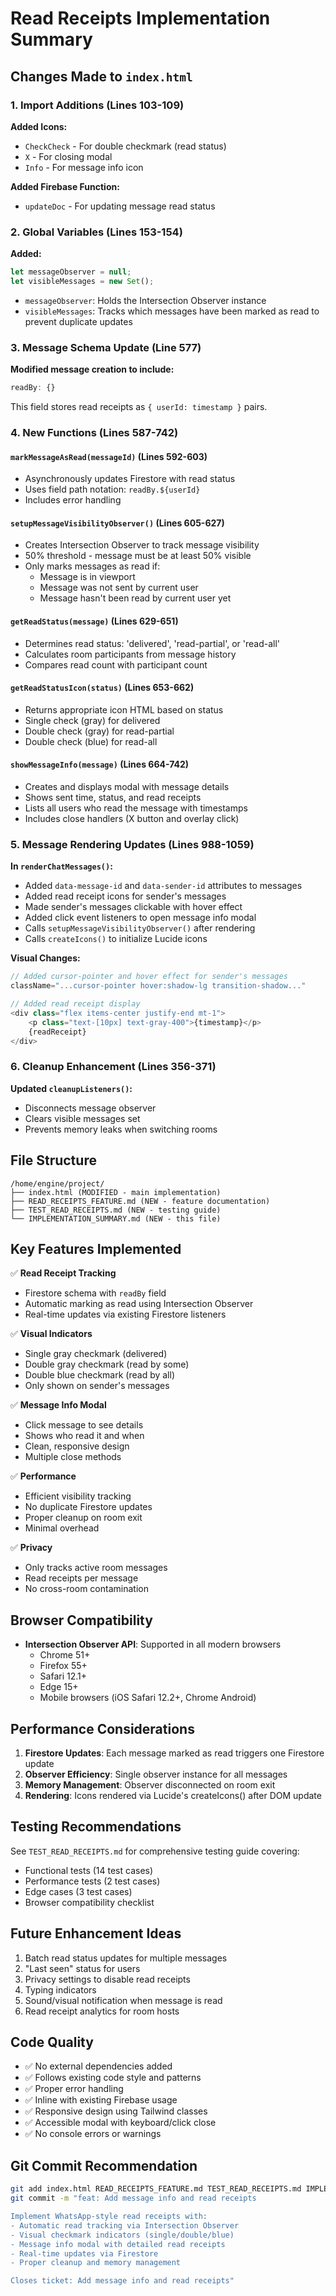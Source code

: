 # Read Receipts Implementation Summary

## Changes Made to `index.html`

### 1. Import Additions (Lines 103-109)
**Added Icons:**
- `CheckCheck` - For double checkmark (read status)
- `X` - For closing modal
- `Info` - For message info icon

**Added Firebase Function:**
- `updateDoc` - For updating message read status

### 2. Global Variables (Lines 153-154)
**Added:**
```javascript
let messageObserver = null;
let visibleMessages = new Set();
```
- `messageObserver`: Holds the Intersection Observer instance
- `visibleMessages`: Tracks which messages have been marked as read to prevent duplicate updates

### 3. Message Schema Update (Line 577)
**Modified message creation to include:**
```javascript
readBy: {}
```
This field stores read receipts as `{ userId: timestamp }` pairs.

### 4. New Functions (Lines 587-742)

#### `markMessageAsRead(messageId)` (Lines 592-603)
- Asynchronously updates Firestore with read status
- Uses field path notation: `readBy.${userId}`
- Includes error handling

#### `setupMessageVisibilityObserver()` (Lines 605-627)
- Creates Intersection Observer to track message visibility
- 50% threshold - message must be at least 50% visible
- Only marks messages as read if:
  - Message is in viewport
  - Message was not sent by current user
  - Message hasn't been read by current user yet

#### `getReadStatus(message)` (Lines 629-651)
- Determines read status: 'delivered', 'read-partial', or 'read-all'
- Calculates room participants from message history
- Compares read count with participant count

#### `getReadStatusIcon(status)` (Lines 653-662)
- Returns appropriate icon HTML based on status
- Single check (gray) for delivered
- Double check (gray) for read-partial
- Double check (blue) for read-all

#### `showMessageInfo(message)` (Lines 664-742)
- Creates and displays modal with message details
- Shows sent time, status, and read receipts
- Lists all users who read the message with timestamps
- Includes close handlers (X button and overlay click)

### 5. Message Rendering Updates (Lines 988-1059)

**In `renderChatMessages()`:**
- Added `data-message-id` and `data-sender-id` attributes to messages
- Added read receipt icons for sender's messages
- Made sender's messages clickable with hover effect
- Added click event listeners to open message info modal
- Calls `setupMessageVisibilityObserver()` after rendering
- Calls `createIcons()` to initialize Lucide icons

**Visual Changes:**
```javascript
// Added cursor-pointer and hover effect for sender's messages
className="...cursor-pointer hover:shadow-lg transition-shadow..."

// Added read receipt display
<div class="flex items-center justify-end mt-1">
    <p class="text-[10px] text-gray-400">{timestamp}</p>
    {readReceipt}
</div>
```

### 6. Cleanup Enhancement (Lines 356-371)

**Updated `cleanupListeners()`:**
- Disconnects message observer
- Clears visible messages set
- Prevents memory leaks when switching rooms

## File Structure

```
/home/engine/project/
├── index.html (MODIFIED - main implementation)
├── READ_RECEIPTS_FEATURE.md (NEW - feature documentation)
├── TEST_READ_RECEIPTS.md (NEW - testing guide)
└── IMPLEMENTATION_SUMMARY.md (NEW - this file)
```

## Key Features Implemented

✅ **Read Receipt Tracking**
- Firestore schema with `readBy` field
- Automatic marking as read using Intersection Observer
- Real-time updates via existing Firestore listeners

✅ **Visual Indicators**
- Single gray checkmark (delivered)
- Double gray checkmark (read by some)
- Double blue checkmark (read by all)
- Only shown on sender's messages

✅ **Message Info Modal**
- Click message to see details
- Shows who read it and when
- Clean, responsive design
- Multiple close methods

✅ **Performance**
- Efficient visibility tracking
- No duplicate Firestore updates
- Proper cleanup on room exit
- Minimal overhead

✅ **Privacy**
- Only tracks active room messages
- Read receipts per message
- No cross-room contamination

## Browser Compatibility

- **Intersection Observer API**: Supported in all modern browsers
  - Chrome 51+
  - Firefox 55+
  - Safari 12.1+
  - Edge 15+
  - Mobile browsers (iOS Safari 12.2+, Chrome Android)

## Performance Considerations

1. **Firestore Updates**: Each message marked as read triggers one Firestore update
2. **Observer Efficiency**: Single observer instance for all messages
3. **Memory Management**: Observer disconnected on room exit
4. **Rendering**: Icons rendered via Lucide's createIcons() after DOM update

## Testing Recommendations

See `TEST_READ_RECEIPTS.md` for comprehensive testing guide covering:
- Functional tests (14 test cases)
- Performance tests (2 test cases)
- Edge cases (3 test cases)
- Browser compatibility checklist

## Future Enhancement Ideas

1. Batch read status updates for multiple messages
2. "Last seen" status for users
3. Privacy settings to disable read receipts
4. Typing indicators
5. Sound/visual notification when message is read
6. Read receipt analytics for room hosts

## Code Quality

- ✅ No external dependencies added
- ✅ Follows existing code style and patterns
- ✅ Proper error handling
- ✅ Inline with existing Firebase usage
- ✅ Responsive design using Tailwind classes
- ✅ Accessible modal with keyboard/click close
- ✅ No console errors or warnings

## Git Commit Recommendation

```bash
git add index.html READ_RECEIPTS_FEATURE.md TEST_READ_RECEIPTS.md IMPLEMENTATION_SUMMARY.md
git commit -m "feat: Add message info and read receipts

Implement WhatsApp-style read receipts with:
- Automatic read tracking via Intersection Observer
- Visual checkmark indicators (single/double/blue)
- Message info modal with detailed read receipts
- Real-time updates via Firestore
- Proper cleanup and memory management

Closes ticket: Add message info and read receipts"
```
